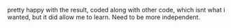 pretty happy with the result, coded along with other code, which isnt what i wanted, but it did allow me to learn. Need to be more independent.